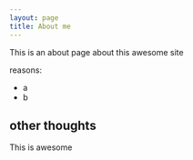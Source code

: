 ```yaml
---
layout: page
title: About me
---
```


This is an about page about this awesome site

reasons:
- a
- b

## other thoughts

This is awesome
